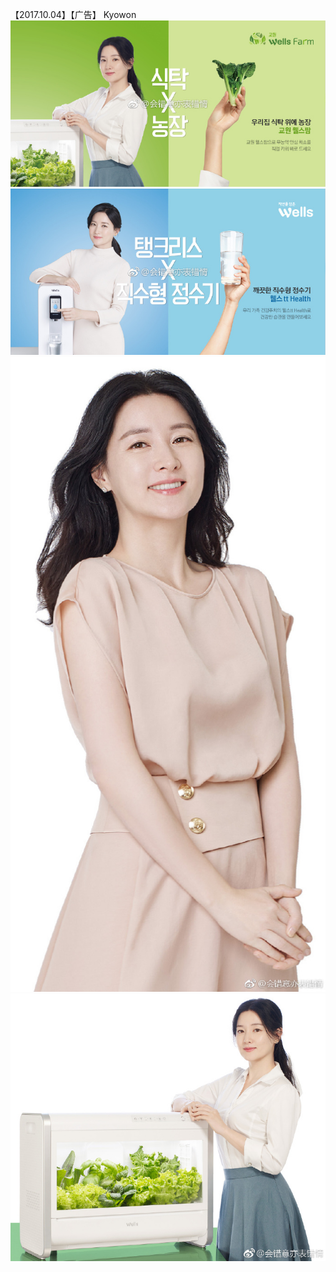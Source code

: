 【2017.10.04】【广告】 Kyowon    
![pic](./1.jpg)
![pic](./2.jpg)   
![pic](./3.jpg)   
![pic](./4.jpg)   

